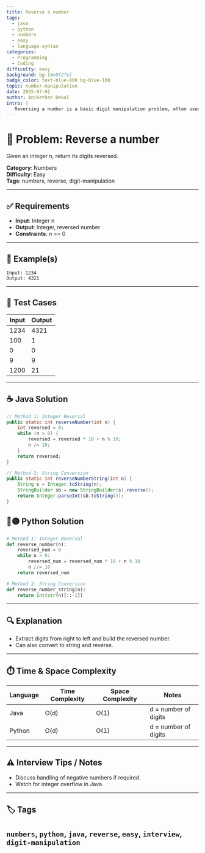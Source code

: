```yaml
---
title: Reverse a number
tags:
  - java
  - python
  - numbers
  - easy
  - language-syntax
categories:
  - Programming
  - Coding
difficulty: easy
background: bg-[#e0f2fe]
badge_color: text-blue-800 bg-blue-100
topic: number-manipulation
date: 2025-07-01
author: Anikethan Bekal
intro: |
   Reversing a number is a basic digit manipulation problem, often used to test loops and integer operations.
---
```


# 🧠 Problem: Reverse a number

Given an integer n, return its digits reversed.

**Category**: Numbers  
**Difficulty**: Easy  
**Tags**: numbers, reverse, digit-manipulation

---

## ✅ Requirements
- **Input**: Integer n
- **Output**: Integer, reversed number
- **Constraints**: n >= 0

---

## 🧪 Example(s)
```text
Input: 1234
Output: 4321
```

---

## 🧪 Test Cases
| Input | Output |
|-------|--------|
| 1234  | 4321   |
| 100   | 1      |
| 0     | 0      |
| 9     | 9      |
| 1200  | 21     |

---

## ☕ Java Solution
```java
// Method 1: Integer Reversal
public static int reverseNumber(int n) {
    int reversed = 0;
    while (n > 0) {
        reversed = reversed * 10 + n % 10;
        n /= 10;
    }
    return reversed;
}

// Method 2: String Conversion
public static int reverseNumberString(int n) {
    String s = Integer.toString(n);
    StringBuilder sb = new StringBuilder(s).reverse();
    return Integer.parseInt(sb.toString());
}
```

## 🔵🟡 Python Solution
```python
# Method 1: Integer Reversal
def reverse_number(n):
    reversed_num = 0
    while n > 0:
        reversed_num = reversed_num * 10 + n % 10
        n //= 10
    return reversed_num

# Method 2: String Conversion
def reverse_number_string(n):
    return int(str(n)[::-1])
```

---

## 🔍 Explanation
- Extract digits from right to left and build the reversed number.
- Can also convert to string and reverse.

---

## ⏱️ Time & Space Complexity
| Language | Time Complexity | Space Complexity | Notes |
|----------|-----------------|------------------|-------|
| Java     | O(d)            | O(1)             | d = number of digits |
| Python   | O(d)            | O(1)             | d = number of digits |

---

## ⚠️ Interview Tips / Notes
- Discuss handling of negative numbers if required.
- Watch for integer overflow in Java.

---

## 🏷 Tags
`numbers`, `python`, `java`, `reverse`, `easy`, `interview`, `digit-manipulation`
--- 